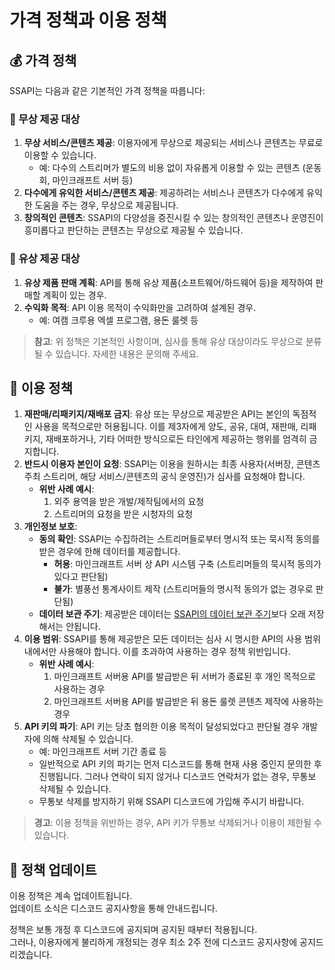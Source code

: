 # 가격 정책과 이용 정책

## 💰 가격 정책

SSAPI는 다음과 같은 기본적인 가격 정책을 따릅니다:

### 🎉 무상 제공 대상

1. **무상 서비스/콘텐츠 제공**: 이용자에게 무상으로 제공되는 서비스나 콘텐츠는 무료로 이용할 수 있습니다.
   * 예: 다수의 스트리머가 별도의 비용 없이 자유롭게 이용할 수 있는 콘텐츠 (운동회, 마인크래프트 서버 등)
2. **다수에게 유익한 서비스/콘텐츠 제공**: 제공하려는 서비스나 콘텐츠가 다수에게 유익한 도움을 주는 경우, 무상으로 제공됩니다.
3. **창의적인 콘텐츠**: SSAPI의 다양성을 증진시킬 수 있는 창의적인 콘텐츠나 운영진이 흥미롭다고 판단하는 콘텐츠는 무상으로 제공될 수 있습니다.

### 💼 유상 제공 대상

1. **유상 제품 판매 계획**: API를 통해 유상 제품(소프트웨어/하드웨어 등)을 제작하여 판매할 계획이 있는 경우.
2. **수익화 목적**: API 이용 목적이 수익화만을 고려하여 설계된 경우.
   * 예: 여캠 크루용 엑셀 프로그램, 용돈 룰렛 등

> **참고**: 위 정책은 기본적인 사항이며, 심사를 통해 유상 대상이라도 무상으로 분류될 수 있습니다. 자세한 내용은 문의해 주세요.

## 📜 이용 정책

1. **재판매/리패키지/재배포 금지**: 유상 또는 무상으로 제공받은 API는 본인의 독점적인 사용을 목적으로만 허용됩니다. 이를 제3자에게 양도, 공유, 대여, 재판매, 리패키지, 재배포하거나, 기타 어떠한 방식으로든 타인에게 제공하는 행위를 엄격히 금지합니다.
2. **반드시 이용자 본인이 요청**: SSAPI는 이용을 원하시는 최종 사용자(서버장, 콘텐츠 주최 스트리머, 해당 서비스/콘텐츠의 공식 운영진)가 심사를 요청해야 합니다.
   * **위반 사례 예시**:
     1. 외주 용역을 받은 개발/제작팀에서의 요청
     2. 스트리머의 요청을 받은 시청자의 요청
3. **개인정보 보호**:
   * **동의 확인**: SSAPI는 수집하려는 스트리머들로부터 명시적 또는 묵시적 동의를 받은 경우에 한해 데이터를 제공합니다.
     * **허용**: 마인크래프트 서버 상 API 시스템 구축 (스트리머들의 묵시적 동의가 있다고 판단됨)
     * **불가**: 별풍선 통계사이트 제작 (스트리머들의 명시적 동의가 없는 경우로 판단됨)
   * **데이터 보관 주기**: 제공받은 데이터는 [SSAPI의 데이터 보관 주기](../extra-document/policy_data.md)보다 오래 저장해서는 안됩니다.
4. **이용 범위**: SSAPI를 통해 제공받은 모든 데이터는 심사 시 명시한 API의 사용 범위 내에서만 사용해야 합니다. 이를 초과하여 사용하는 경우 정책 위반입니다.
   * **위반 사례 예시**:
     1. 마인크래프트 서버용 API를 발급받은 뒤 서버가 종료된 후 개인 목적으로 사용하는 경우
     2. 마인크래프트 서버용 API를 발급받은 뒤 용돈 룰렛 콘텐츠 제작에 사용하는 경우
5. **API 키의 파기**: API 키는 당초 협의한 이용 목적이 달성되었다고 판단될 경우 개발자에 의해 삭제될 수 있습니다.
   * 예: 마인크래프트 서버 기간 종료 등
   * 일반적으로 API 키의 파기는 먼저 디스코드를 통해 현재 사용 중인지 문의한 후 진행됩니다. 그러나 연락이 되지 않거나 디스코드 연락처가 없는 경우, 무통보 삭제될 수 있습니다.
   * 무통보 삭제를 방지하기 위해 SSAPI 디스코드에 가입해 주시기 바랍니다.

> **경고**: 이용 정책을 위반하는 경우, API 키가 무통보 삭제되거나 이용이 제한될 수 있습니다.

## 🔄 정책 업데이트

이용 정책은 계속 업데이트됩니다.\
업데이트 소식은 디스코드 공지사항을 통해 안내드립니다.

정책은 보통 개정 후 디스코드에 공지되며 공지된 때부터 적용됩니다.\
그러나, 이용자에게 불리하게 개정되는 경우 최소 2주 전에 디스코드 공지사항에 공지드리겠습니다.
